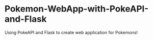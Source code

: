 # Pokemon-WebApp-with-PokeAPI-and-Flask
Using PokeAPI and Flask to create web application for Pokemons!
